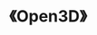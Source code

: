 ---
title: "《Open3D》"
menu:
  main:
    identifier: "open3d"
    parent: "open-source"
    name: "Open3D"
    weight: 3
---